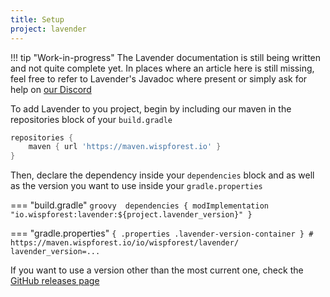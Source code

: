 ```yaml
---
title: Setup
project: lavender
---
```


!!! tip "Work-in-progress"
    The Lavender documentation is still being written and not quite complete yet. In places where an article here is still missing, feel free to refer to Lavender's Javadoc where present or simply ask for help on [our Discord](https://discord.gg/xrwHKktV2d)

<script>
    window.addEventListener('version-available', event => {
        const code = document.querySelector(".lavender-version-container").firstChild;
        code.innerHTML = code.innerHTML.replaceAll("...", event.detail);
    })
</script>

To add Lavender to you project, begin by including our maven in the repositories block of your `build.gradle`

```groovy title="build.gradle"
repositories {
    maven { url 'https://maven.wispforest.io' }
}
```

Then, declare the dependency inside your `dependencies` block and as well as the version you want to use inside your `gradle.properties`

=== "build.gradle"
    ```groovy 
    dependencies {
        modImplementation "io.wispforest:lavender:${project.lavender_version}"
    }
    ```

=== "gradle.properties"
    ```{ .properties .lavender-version-container }
    # https://maven.wispforest.io/io/wispforest/lavender/
    lavender_version=...
    ```

If you want to use a version other than the most current one, check the [GitHub releases page](https://github.com/wisp-forest/lavender/releases/)
